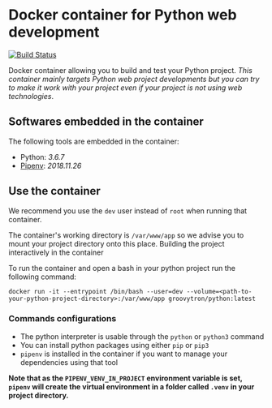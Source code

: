 # Docker container for Python web development

[![Build Status](https://travis-ci.org/groovytron/python-container.svg?branch=master)](https://travis-ci.org/groovytron/python-container)

Docker container allowing you to build and test your Python project. _This container mainly targets Python web project developments but you can try to make it work with your project even if your project is not using web technologies_.

## Softwares embedded in the container

The following tools are embedded in the container:

- Python: _3.6.7_
- [Pipenv](https://github.com/pypa/pipenv): _2018.11.26_

## Use the container

We recommend you use the `dev` user instead of `root` when running that container.

The container's working directory is `/var/www/app` so we advise you to mount your project directory onto this place. Building the project interactively in the container

To run the container and open a bash in your python project run the following command:

`docker run -it --entrypoint /bin/bash --user=dev --volume=<path-to-your-python-project-directory>:/var/www/app groovytron/python:latest`

### Commands configurations

- The python interpreter is usable through the `python` or `python3` command
- You can install python packages using either `pip` or `pip3`
- `pipenv` is installed in the container if you want to manage your dependencies using that tool

**Note that as the `PIPENV_VENV_IN_PROJECT` environment variable is set, `pipenv` will create the virtual environment in a folder called `.venv` in your project directory.**

